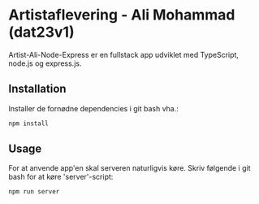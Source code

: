 # Artistaflevering - Ali Mohammad (dat23v1)

Artist-Ali-Node-Express er en fullstack app udviklet med TypeScript, node.js og express.js.

## Installation

Installer de fornødne dependencies i git bash vha.:

```bash
npm install
```

## Usage

For at anvende app'en skal serveren naturligvis køre. Skriv følgende i git bash for at køre 'server'-script:

```bash
npm run server
```